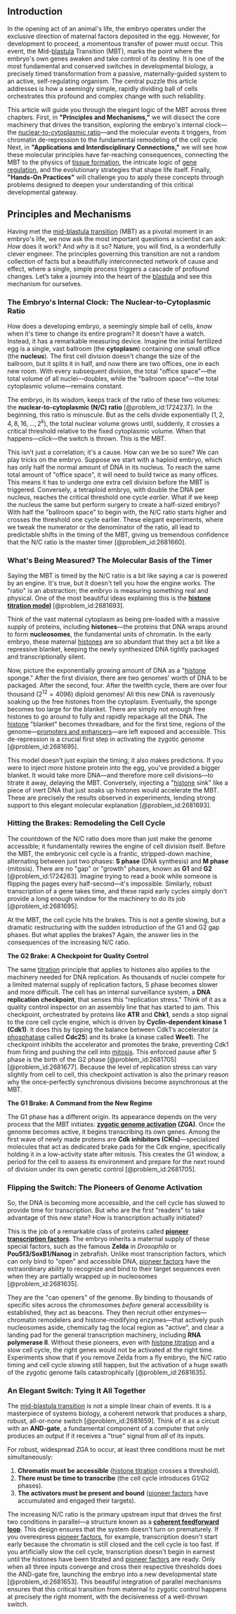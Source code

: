 ## Introduction
In the opening act of an animal's life, the embryo operates under the exclusive direction of maternal factors deposited in the egg. However, for development to proceed, a momentous transfer of power must occur. This event, the Mid-[blastula](@article_id:276054) Transition (MBT), marks the point where the embryo's own genes awaken and take control of its destiny. It is one of the most fundamental and conserved switches in developmental biology, a precisely timed transformation from a passive, maternally-guided system to an active, self-regulating organism. The central puzzle this article addresses is how a seemingly simple, rapidly dividing ball of cells orchestrates this profound and complex change with such reliability.

This article will guide you through the elegant logic of the MBT across three chapters. First, in **"Principles and Mechanisms,"** we will dissect the core machinery that drives the transition, exploring the embryo's internal clock—the [nuclear-to-cytoplasmic ratio](@article_id:264054)—and the molecular events it triggers, from chromatin de-repression to the fundamental remodeling of the cell cycle. Next, in **"Applications and Interdisciplinary Connections,"** we will see how these molecular principles have far-reaching consequences, connecting the MBT to the physics of [tissue formation](@article_id:274941), the intricate logic of [gene regulation](@article_id:143013), and the evolutionary strategies that shape life itself. Finally, **"Hands-On Practices"** will challenge you to apply these concepts through problems designed to deepen your understanding of this critical developmental gateway.

## Principles and Mechanisms

Having met the [mid-blastula transition](@article_id:261506) (MBT) as a pivotal moment in an embryo's life, we now ask the most important questions a scientist can ask: *How* does it work? And *why* is it so? Nature, you will find, is a wonderfully clever engineer. The principles governing this transition are not a random collection of facts but a beautifully interconnected network of cause and effect, where a single, simple process triggers a cascade of profound changes. Let’s take a journey into the heart of the [blastula](@article_id:276054) and see this mechanism for ourselves.

### The Embryo's Internal Clock: The Nuclear-to-Cytoplasmic Ratio

How does a developing embryo, a seemingly simple ball of cells, *know* when it's time to change its entire program? It doesn't have a watch. Instead, it has a remarkable measuring device. Imagine the initial fertilized egg is a single, vast ballroom (the **cytoplasm**) containing one small office (the **nucleus**). The first cell division doesn't change the size of the ballroom, but it splits it in half, and now there are two offices, one in each new room. With every subsequent division, the total "office space"—the total volume of all nuclei—doubles, while the "ballroom space"—the total cytoplasmic volume—remains constant.

The embryo, in its wisdom, keeps track of the ratio of these two volumes: the **nuclear-to-cytoplasmic (N/C) ratio** [@problem_id:1724237]. In the beginning, this ratio is minuscule. But as the cells divide exponentially ($1, 2, 4, 8, 16, \dots, 2^k$), the total nuclear volume grows until, suddenly, it crosses a critical threshold relative to the fixed cytoplasmic volume. When that happens—*click*—the switch is thrown. This is the MBT.

This isn't just a correlation; it's a cause. How can we be so sure? We can play tricks on the embryo. Suppose we start with a haploid embryo, which has only half the normal amount of DNA in its nucleus. To reach the same total amount of "office space", it will need to build twice as many offices. This means it has to undergo one extra cell division before the MBT is triggered. Conversely, a tetraploid embryo, with double the DNA per nucleus, reaches the critical threshold one cycle *earlier*. What if we keep the nucleus the same but perform surgery to create a half-sized embryo? With half the "ballroom space" to begin with, the N/C ratio starts higher and crosses the threshold one cycle earlier. These elegant experiments, where we tweak the numerator or the denominator of the ratio, all lead to predictable shifts in the timing of the MBT, giving us tremendous confidence that the N/C ratio is the master timer [@problem_id:2681660].

### What's Being Measured? The Molecular Basis of the Timer

Saying the MBT is timed by the N/C ratio is a bit like saying a car is powered by an engine. It's true, but it doesn't tell you how the engine works. The "ratio" is an abstraction; the embryo is measuring something real and physical. One of the most beautiful ideas explaining this is the **[histone titration model](@article_id:194012)** [@problem_id:2681693].

Think of the vast maternal cytoplasm as being pre-loaded with a massive supply of proteins, including **histones**—the proteins that DNA wraps around to form **nucleosomes**, the fundamental units of chromatin. In the early embryo, these maternal [histones](@article_id:164181) are so abundant that they act a bit like a repressive blanket, keeping the newly synthesized DNA tightly packaged and transcriptionally silent.

Now, picture the exponentially growing amount of DNA as a "[histone](@article_id:176994) sponge." After the first division, there are two genomes' worth of DNA to be packaged. After the second, four. After the twelfth cycle, there are over four thousand ($2^{12} = 4096$) diploid genomes! All this new DNA is ravenously soaking up the free histones from the cytoplasm. Eventually, the sponge becomes too large for the blanket. There are simply not enough free histones to go around to fully and rapidly repackage all the DNA. The [histone](@article_id:176994) "blanket" becomes threadbare, and for the first time, regions of the genome—[promoters and enhancers](@article_id:184869)—are left exposed and accessible. This de-repression is a crucial first step in activating the zygotic genome [@problem_id:2681695].

This model doesn't just explain the timing; it also makes predictions. If you were to inject *more* histone protein into the egg, you've provided a bigger blanket. It would take more DNA—and therefore more cell divisions—to titrate it away, delaying the MBT. Conversely, injecting a "[histone](@article_id:176994) sink" like a piece of inert DNA that just soaks up histones would accelerate the MBT. These are precisely the results observed in experiments, lending strong support to this elegant molecular explanation [@problem_id:2681693].

### Hitting the Brakes: Remodeling the Cell Cycle

The countdown of the N/C ratio does more than just make the genome accessible; it fundamentally rewires the engine of cell division itself. Before the MBT, the embryonic cell cycle is a frantic, stripped-down machine, alternating between just two phases: **S phase** (DNA synthesis) and **M phase** (mitosis). There are no "gap" or "growth" phases, known as **G1** and **G2** [@problem_id:1724263]. Imagine trying to read a book while someone is flipping the pages every half-second—it's impossible. Similarly, robust transcription of a gene takes time, and these rapid early cycles simply don't provide a long enough window for the machinery to do its job [@problem_id:2681695].

At the MBT, the cell cycle hits the brakes. This is not a gentle slowing, but a dramatic restructuring with the sudden introduction of the G1 and G2 gap phases. But what applies the brakes? Again, the answer lies in the consequences of the increasing N/C ratio.

**The G2 Brake: A Checkpoint for Quality Control**

The same [titration](@article_id:144875) principle that applies to histones also applies to the machinery needed for DNA replication. As thousands of nuclei compete for a limited maternal supply of replication factors, S phase becomes slower and more difficult. The cell has an internal surveillance system, a **DNA replication checkpoint**, that senses this "replication stress." Think of it as a quality control inspector on an assembly line that has started to jam. This checkpoint, orchestrated by proteins like **ATR** and **Chk1**, sends a stop signal to the core cell cycle engine, which is driven by **Cyclin-dependent kinase 1 (Cdk1)**. It does this by tipping the balance between Cdk1's accelerator (a [phosphatase](@article_id:141783) called **Cdc25**) and its brake (a kinase called **Wee1**). The checkpoint inhibits the accelerator and promotes the brake, preventing Cdk1 from firing and pushing the cell into [mitosis](@article_id:142698). This enforced pause after S phase is the birth of the G2 phase [@problem_id:2681705] [@problem_id:2681677]. Because the level of replication stress can vary slightly from cell to cell, this checkpoint activation is also the primary reason why the once-perfectly synchronous divisions become asynchronous at the MBT.

**The G1 Brake: A Command from the New Regime**

The G1 phase has a different origin. Its appearance depends on the very process that the MBT initiates: **[zygotic genome activation](@article_id:186868) (ZGA)**. Once the genome becomes active, it begins transcribing its own genes. Among the first wave of newly made proteins are **Cdk inhibitors (CKIs)**—specialized molecules that act as dedicated brake pads for the Cdk engine, specifically holding it in a low-activity state after mitosis. This creates the G1 window, a period for the cell to assess its environment and prepare for the next round of division under its own genetic control [@problem_id:2681705].

### Flipping the Switch: The Pioneers of Genome Activation

So, the DNA is becoming more accessible, and the cell cycle has slowed to provide time for transcription. But who are the first "readers" to take advantage of this new state? How is transcription actually initiated?

This is the job of a remarkable class of proteins called **[pioneer transcription factors](@article_id:166820)**. The embryo inherits a maternal supply of these special factors, such as the famous **Zelda** in *Drosophila* or **Pou5f3/SoxB1/Nanog** in zebrafish. Unlike most transcription factors, which can only bind to "open" and accessible DNA, [pioneer factors](@article_id:167248) have the extraordinary ability to recognize and bind to their target sequences even when they are partially wrapped up in nucleosomes [@problem_id:2681635].

They are the "can openers" of the genome. By binding to thousands of specific sites across the chromosomes *before* general accessibility is established, they act as beacons. They then recruit other enzymes—chromatin remodelers and histone-modifying enzymes—that actively push nucleosomes aside, chemically tag the local region as "active", and clear a landing pad for the general transcription machinery, including **RNA polymerase II**. Without these pioneers, even with [histone titration](@article_id:260107) and a slow cell cycle, the right genes would not be activated at the right time. Experiments show that if you remove Zelda from a fly embryo, the N/C ratio timing and cell cycle slowing still happen, but the activation of a huge swath of the zygotic genome fails catastrophically [@problem_id:2681635].

### An Elegant Switch: Tying It All Together

The [mid-blastula transition](@article_id:261506) is not a simple linear chain of events. It is a masterpiece of systems biology, a coherent network that produces a sharp, robust, all-or-none switch [@problem_id:2681659]. Think of it as a circuit with an **AND-gate**, a fundamental component of a computer that only produces an output if it receives a "true" signal from *all* of its inputs.

For robust, widespread ZGA to occur, at least three conditions must be met simultaneously:
1.  **Chromatin must be accessible** ([histone titration](@article_id:260107) crosses a threshold).
2.  **There must be time to transcribe** (the cell cycle introduces G1/G2 phases).
3.  **The activators must be present and bound** ([pioneer factors](@article_id:167248) have accumulated and engaged their targets).

The increasing N/C ratio is the primary upstream input that drives the first two conditions in parallel—a structure known as a **[coherent feedforward loop](@article_id:184572)**. This design ensures that the system doesn't turn on prematurely. If you overexpress [pioneer factors](@article_id:167248), for example, transcription doesn't start early because the chromatin is still closed and the cell cycle is too fast. If you artificially slow the cell cycle, transcription doesn't begin in earnest until the histones have been titrated and [pioneer factors](@article_id:167248) are ready. Only when all three inputs converge and cross their respective thresholds does the AND-gate fire, launching the embryo into a new developmental state [@problem_id:2681653]. This beautiful integration of parallel mechanisms ensures that this critical transition from maternal to zygotic control happens at precisely the right moment, with the decisiveness of a well-thrown switch.